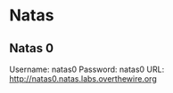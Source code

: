 # Natas 
## Natas 0
Username: natas0
Password: natas0
URL:      http://natas0.natas.labs.overthewire.org